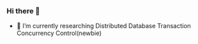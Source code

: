 ### Hi there 👋

- 🌱 I’m currently researching Distributed Database Transaction Concurrency Control(newbie)

<!--
**wulinze/wulinze** is a ✨ _special_ ✨ repository because its `README.md` (this file) appears on your GitHub profile.

Here are some ideas to get you started:

- 🌱 I’m currently researching Distributed Database Transaction Concurrency Control(newbie)
- 🤔 I’m looking for help with ...
- 💬 Ask me about ...
- 📫 How to reach me: ...
- 😄 Pronouns: ...
- ⚡ Fun fact: ...
-->
